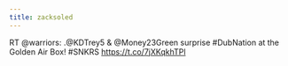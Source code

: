 ```yaml
---
title: zacksoled
---
```


RT @warriors: .@KDTrey5 & @Money23Green surprise #DubNation at the Golden Air Box! #SNKRS https://t.co/7jXKqkhTPl